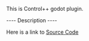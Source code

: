 This is Control++ godot plugin.

---- Description ----

Here is a link to [Source Code](https://github.com/Rito13/godot_control_addon)
